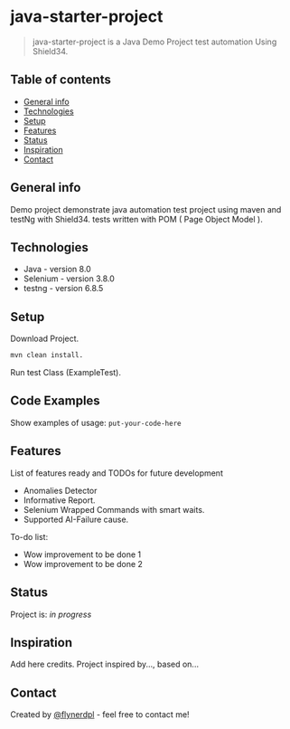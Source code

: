#  java-starter-project
> java-starter-project is a Java Demo Project test automation Using Shield34.

## Table of contents
* [General info](#general-info)
* [Technologies](#technologies)
* [Setup](#setup)
* [Features](#features)
* [Status](#status)
* [Inspiration](#inspiration)
* [Contact](#contact)

## General info
Demo project demonstrate java automation test project using maven and testNg with Shield34.
tests written with POM ( Page Object Model ).


## Technologies
* Java - version 8.0
* Selenium - version 3.8.0
* testng - version 6.8.5

## Setup
Download Project.
```bash
mvn clean install.
```
Run test Class (ExampleTest). 

## Code Examples
Show examples of usage:
`put-your-code-here`

## Features
List of features ready and TODOs for future development
* Anomalies Detector
* Informative Report.
* Selenium Wrapped Commands with smart waits.
* Supported AI-Failure cause.

To-do list:
* Wow improvement to be done 1
* Wow improvement to be done 2

## Status
Project is: _in progress_

## Inspiration
Add here credits. Project inspired by..., based on...

## Contact
Created by [@flynerdpl](https://www.flynerd.pl/) - feel free to contact me!
